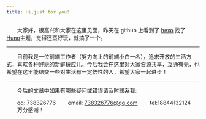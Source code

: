 ```yaml
---
title: Hi,just for you!
---
```

&emsp;&emsp;大家好，很高兴和大家在这里见面，昨天在 github 上看到了 [hexo](https://github.com/hexojs/hexo) 找了 [Huno](https://github.com/letiantian/huno)主题，觉得还蛮好玩，就搞了一个。

***
&emsp;&emsp;目前我是一位前端工作者（努力向上的前端小白一名），追求开放的生活方式，喜欢各种好玩的新鲜玩应儿。今后我会在这里对大家资源共享，互通有无，也希望在这里能结交一些对生活有一定悟性的人，希望大家一起进步！

***
&emsp;&emsp;今后的文章中如果有哪些疑问或错误请及时联系我:


&emsp;&emsp;qq: 738326776
&emsp;&emsp;email: 738326776@qq.com
&emsp;&emsp;tel:18844132124
&emsp;&emsp;万分感谢！
